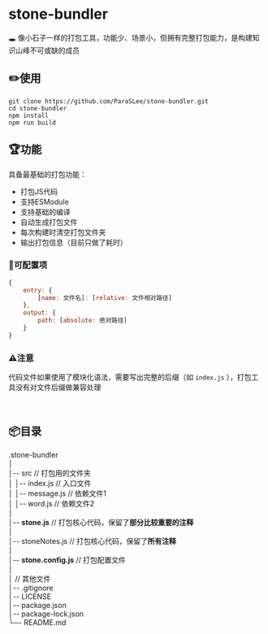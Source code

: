 # stone-bundler
🕳️ 像小石子一样的打包工具，功能少、场景小，但拥有完整打包能力，是构建知识山峰不可或缺的成员

## ✏️使用
```shell
git clone https://github.com/ParaSLee/stone-bundler.git
cd stone-bundler
npm install
npm run build
```

## 🏆功能
具备最基础的打包功能：

* 打包JS代码
* 支持ESModule
* 支持基础的编译
* 自动生成打包文件
* 每次构建时清空打包文件夹
* 输出打包信息（目前只做了耗时）


### 📑可配置项
```js
{
    entry: {
        [name: 文件名]: [relative: 文件相对路径]
    },
    output: {
        path: [absolute: 绝对路径]
    }
}
```


### ⚠️注意
代码文件如果使用了模块化语法，需要写出完整的后缀（如 `index.js` ），打包工具没有对文件后缀做兼容处理

</br>

## 📦目录
.stone-bundler</br>
│</br>
│-- src // 打包用的文件夹</br>
│  │-- index.js   // 入口文件</br>
│  │-- message.js // 依赖文件1</br>
│  │-- word.js    // 依赖文件2</br>
│</br>
│-- **stone.js**        // 打包核心代码，保留了**部分比较重要的注释**</br>
│</br>
│-- stoneNotes.js   // 打包核心代码，保留了**所有注释**</br>
│</br>
│-- **stone.config.js** // 打包配置文件</br>
│</br>
│   // 其他文件</br>
│-- .gitignore</br>
│-- LICENSE</br>
│-- package.json</br>
│-- package-lock.json</br>
└─- README.md</br>

